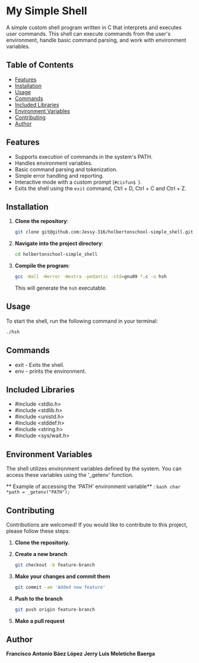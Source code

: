 # My Simple Shell

A simple custom shell program written in C that interprets and executes user commands.
This shell can execute commands from the user's environment, handle basic command parsing, and work with environment variables.

## Table of Contents

- [Features](#features)
- [Installation](#installation)
- [Usage](#usage)
- [Commands](#commands)
- [Included Libraries](#included-libraries)
- [Environment Variables](#environment-variables)
- [Contributing](#contributing)
- [Author](#author)

## Features

- Supports execution of commands in the system's PATH.
- Handles environment variables.
- Basic command parsing and tokenization.
- Simple error handling and reporting.
- Interactive mode with a custom prompt (`#cisfun$ `).
- Exits the shell using the `exit` command, Ctrl + D, Ctrl + C and Ctrl + Z.

## Installation

1. **Clone the repository**:
    ```bash
    git clone git@github.com:Jessy-316/holbertonschool-simple_shell.git
    ```
2. **Navigate into the project directory**:
    ```bash
    cd holbertonschool-simple_shell
    ```
3. **Compile the program**:
    ```bash
    gcc -Wall -Werror -Wextra -pedantic -std=gnu89 *.c -o hsh
    ```
    This will generate the `hsh` executable.

## Usage

To start the shell, run the following command in your terminal:

```bash
./hsh
```

## Commands

- exit - Exits the shell.
- env - prints the environment.

## Included Libraries

- #include <stdio.h>
- #include <stdlib.h>
- #include <unistd.h>
- #include <stddef.h>
- #include <string.h>
- #include <sys/wait.h>

## Environment Variables

The shell utilizes environment variables defined by the system. 
You can access these variables using the '_getenv' function.

** Example of accessing the 'PATH' environment variable** :
    ```bash
    char *path = _getenv("PATH");
    ```

## Contributing

Contributions are welcomed!
If you would like to contribute to this project, please follow these steps:

1. **Clone the repositoriy.**

2. **Create a new branch**
    ```bash
    git checkout -b feature-branch
    ```
3. **Make your changes and commit them**
    ```bash
    git commit -am 'Added new feature'
    ```
4. **Push to the branch**
    ```bash
    git push origin feature-branch
    ```
5. **Make a pull request**

## Author

**Francisco Antonio Báez López**
**Jerry Luis Meletiche Baerga**

